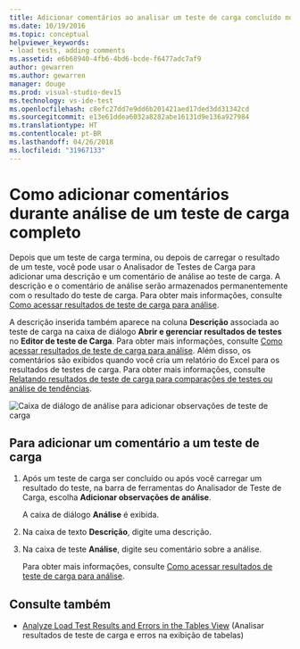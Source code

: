 ```yaml
---
title: Adicionar comentários ao analisar um teste de carga concluído no Visual Studio
ms.date: 10/19/2016
ms.topic: conceptual
helpviewer_keywords:
- load tests, adding comments
ms.assetid: e6b68940-4fb6-4bd6-bcde-f6477adc7af9
author: gewarren
ms.author: gewarren
manager: douge
ms.prod: visual-studio-dev15
ms.technology: vs-ide-test
ms.openlocfilehash: c8efc27dd7e9dd6b201421aed17ded3dd31342cd
ms.sourcegitcommit: e13e61ddea6032a8282abe16131d9e136a927984
ms.translationtype: HT
ms.contentlocale: pt-BR
ms.lasthandoff: 04/26/2018
ms.locfileid: "31967133"
---
```

# <a name="how-to-add-comments-while-analyzing-a-completed-load-test"></a>Como adicionar comentários durante análise de um teste de carga completo

Depois que um teste de carga termina, ou depois de carregar o resultado de um teste, você pode usar o Analisador de Testes de Carga para adicionar uma descrição e um comentário de análise ao teste de carga. A descrição e o comentário de análise serão armazenados permanentemente com o resultado do teste de carga. Para obter mais informações, consulte [Como acessar resultados de teste de carga para análise](../test/how-to-access-load-test-results-for-analysis.md).

A descrição inserida também aparece na coluna **Descrição** associada ao teste de carga na caixa de diálogo **Abrir e gerenciar resultados de testes** no **Editor de teste de Carga**. Para obter mais informações, consulte [Como acessar resultados de teste de carga para análise](../test/how-to-access-load-test-results-for-analysis.md). Além disso, os comentários são exibidos quando você cria um relatório do Excel para os resultados de testes de carga. Para obter mais informações, consulte [Relatando resultados de teste de carga para comparações de testes ou análise de tendências](../test/compare-load-test-results.md).

![Caixa de diálogo de análise para adicionar observações de teste de carga](../test/media/ltest_ananotes.png)

## <a name="to-add-a-comment-to-a-load-test"></a>Para adicionar um comentário a um teste de carga

1.  Após um teste de carga ser concluído ou após você carregar um resultado do teste, na barra de ferramentas do Analisador de Teste de Carga, escolha **Adicionar observações de análise**.

     A caixa de diálogo **Análise** é exibida.

2.  Na caixa de texto **Descrição**, digite uma descrição.

3.  Na caixa de teste **Análise**, digite seu comentário sobre a análise.

    Para obter mais informações, consulte [Como acessar resultados de teste de carga para análise](../test/how-to-access-load-test-results-for-analysis.md).

## <a name="see-also"></a>Consulte também

- [Analyze Load Test Results and Errors in the Tables View](../test/analyze-load-test-results-and-errors-in-the-tables-view.md) (Analisar resultados de teste de carga e erros na exibição de tabelas)